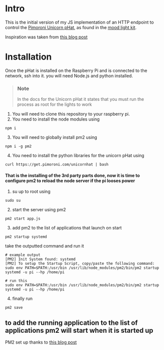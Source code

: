 # Intro

This is the initial version of my JS implementation of an HTTP endpoint to control the [Pimoroni Unicorn pHat](https://shop.pimoroni.com/products/unicorn-phat), as found in the [mood light kit](https://shop.pimoroni.com/products/mood-light-pi-zero-w-project-kit).

Inspiration was taken from [this blog post](https://www.jimbobbennett.io/let-your-family-know-you-are-in-meetings-with-an-iot-busy-light/)

# Installation

Once the pHat is installed on the Raspberry Pi and is connected to the network, ssh into it. you will need Node.js and python installed.

> ### Note
>
> In the docs for the Unicorn pHat it states that you must run the process as root for the lights to work

1. You will need to clone this repository to your raspberry pi.
2. You need to install the node modules using

```
npm i
```

3. You will need to globally install pm2 using

```
npm i -g pm2
```

4. You need to install the python libraries for the unicorn pHat using

```
curl https://get.pimoroni.com/unicornhat | bash
```

#### That is the installing of the 3rd party parts done, now it is time to configure pm2 to reload the node server if the pi looses power

1. su up to root using

```
sudo su
```

2. start the server using pm2

```
pm2 start app.js
```

3. add pm2 to the list of applications that launch on start

```
pm2 startup systemd
```

take the outputted command and run it

```
# example output
[PM2] Init System found: systemd
[PM2] To setup the Startup Script, copy/paste the following command:
sudo env PATH=$PATH:/usr/bin /usr/lib/node_modules/pm2/bin/pm2 startup systemd -u pi --hp /home/pi
```

```
# run this
sudo env PATH=$PATH:/usr/bin /usr/lib/node_modules/pm2/bin/pm2 startup systemd -u pi --hp /home/pi
```

4. finally run

```
pm2 save
```

## to add the running application to the list of applications pm2 will start when it is started up

PM2 set up thanks to [this blog post](https://dev.to/bogdaaamn/run-your-nodejs-application-on-a-headless-raspberry-pi-4jnn)
